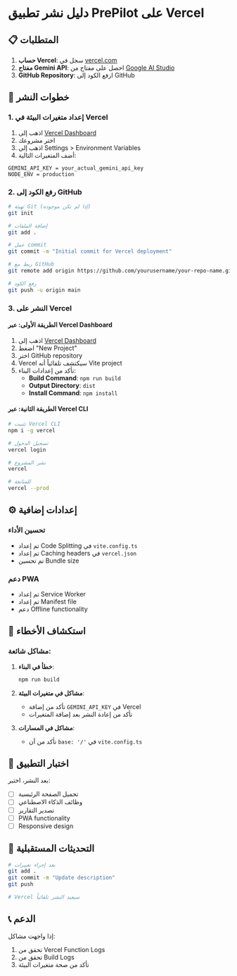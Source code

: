 # دليل نشر تطبيق PrePilot على Vercel

## 📋 المتطلبات

1. **حساب Vercel**: سجل في [vercel.com](https://vercel.com)
2. **مفتاح Gemini API**: احصل على مفتاح من [Google AI Studio](https://aistudio.google.com)
3. **GitHub Repository**: ارفع الكود إلى GitHub

## 🚀 خطوات النشر

### 1. إعداد متغيرات البيئة في Vercel

1. اذهب إلى [Vercel Dashboard](https://vercel.com/dashboard)
2. اختر مشروعك
3. اذهب إلى Settings > Environment Variables
4. أضف المتغيرات التالية:

```
GEMINI_API_KEY = your_actual_gemini_api_key
NODE_ENV = production
```

### 2. رفع الكود إلى GitHub

```bash
# تهيئة Git (إذا لم تكن موجودة)
git init

# إضافة الملفات
git add .

# عمل commit
git commit -m "Initial commit for Vercel deployment"

# ربط مع GitHub
git remote add origin https://github.com/yourusername/your-repo-name.git

# رفع الكود
git push -u origin main
```

### 3. النشر على Vercel

#### الطريقة الأولى: عبر Vercel Dashboard
1. اذهب إلى [Vercel Dashboard](https://vercel.com/dashboard)
2. اضغط "New Project"
3. اختر GitHub repository
4. Vercel سيكتشف تلقائياً أنه Vite project
5. تأكد من إعدادات البناء:
   - **Build Command**: `npm run build`
   - **Output Directory**: `dist`
   - **Install Command**: `npm install`

#### الطريقة الثانية: عبر Vercel CLI
```bash
# تثبيت Vercel CLI
npm i -g vercel

# تسجيل الدخول
vercel login

# نشر المشروع
vercel

# للمتابعة
vercel --prod
```

## ⚙️ إعدادات إضافية

### تحسين الأداء
- تم إعداد Code Splitting في `vite.config.ts`
- تم إعداد Caching headers في `vercel.json`
- تم تحسين Bundle size

### دعم PWA
- تم إعداد Service Worker
- تم إعداد Manifest file
- دعم Offline functionality

## 🔧 استكشاف الأخطاء

### مشاكل شائعة:

1. **خطأ في البناء**:
   ```bash
   npm run build
   ```

2. **مشاكل في متغيرات البيئة**:
   - تأكد من إضافة `GEMINI_API_KEY` في Vercel
   - تأكد من إعادة النشر بعد إضافة المتغيرات

3. **مشاكل في المسارات**:
   - تأكد من أن `base: '/'` في `vite.config.ts`

## 📱 اختبار التطبيق

بعد النشر، اختبر:
- [ ] تحميل الصفحة الرئيسية
- [ ] وظائف الذكاء الاصطناعي
- [ ] تصدير التقارير
- [ ] PWA functionality
- [ ] Responsive design

## 🔄 التحديثات المستقبلية

```bash
# بعد إجراء تغييرات
git add .
git commit -m "Update description"
git push

# Vercel سيعيد النشر تلقائياً
```

## 📞 الدعم

إذا واجهت مشاكل:
1. تحقق من Vercel Function Logs
2. تحقق من Build Logs
3. تأكد من صحة متغيرات البيئة
